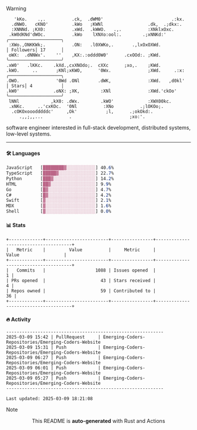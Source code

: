 > [!WARNING]
> ```>     .'.                         .lxx;                            ..    
>    'kKo.    .,.          .ck,  .dWM0'                          .:kx.   
>   .dNWO.   cKNO'         .kWo   ;KWNl                 .dk,  .;dkx:.    
>   :XNNNd. ;KX0:          .xWd.  .kWWO.   .,.          :XNklxOxc.       
>  .kW0dKNd'dWOc.          .kWo    lXNXo:ool:.        .;xNNKd:'          ╭────────────────────╮
>  :XWo.,ONKKWk;.          .ON:   .l0XWKo,.       .,lxOxOXWd.            │ Followers│ 17      │
>  oWX:  .dNNWx'.    ''    ,KX:.:oddd0W0'      .cxOOd:. ;KWd.            ╰────────────────────╯
> .xW0'   .lKKc.    .kXd.,cxXNOdo;.  cXXc      ;xo,.    ;KWd.            
> .kWO.     ..       ;KNl;xKWO,      '0Wx.              ;XWd.     .:x:   ╭────────────────────╮
> .OWO.              '0Wd .ONl       .dWK,              :XWd.   ,d0kl'   │ Stars│ 4           │
> .kW0'             .oNX: ;XK,        :XNl              :XWd.'ckOo'      ╰────────────────────╯
>  lNNl            ,kX0: .dWx.        .kWO'             :XWX00kc.        
>  .xNKc.     ..'cxKOc.  '0Nl          :XNo          .;lOKOo;.           
>   .cOKOxooodddddc'     ,Ok'           ;l,      .;okOkd:.               
>      .,,;,,...          .                      ;xo:'.                  
> ```
> <p>software engineer interested in full-stack development, distributed systems, low-level systems.</p>

---

#### 🛠️ Languages
```css
JavaScript   [████████▓░░░░░░░░░░░] 40.6%
TypeScript   [█████▓░░░░░░░░░░░░░░] 22.7%
Python       [███▓░░░░░░░░░░░░░░░░] 14.2%
HTML         [██▓░░░░░░░░░░░░░░░░░] 9.9%
Go           [█▓░░░░░░░░░░░░░░░░░░] 4.7%
C#           [█▓░░░░░░░░░░░░░░░░░░] 4.2%
Swift        [▓░░░░░░░░░░░░░░░░░░░] 2.1%
MDX          [▓░░░░░░░░░░░░░░░░░░░] 1.6%
Shell        [▓░░░░░░░░░░░░░░░░░░░] 0.0%
```

#### 📊 Stats
```
+-------------+------------------------+----------------+--------------------------------------+
|   Metric    |         Value          |     Metric     |                Value                 |
+-------------+------------------------+----------------+--------------------------------------+
|   Commits   |                   1088 | Issues opened  |                                    1 |
| PRs opened  |                     43 | Stars received |                                    4 |
| Repos owned |                     59 | Contributed to |                                   36 |
+-------------+------------------------+----------------+--------------------------------------+
```

#### 🔥 Activity
```
------------------------------------------------------------
2025-03-09 15:42 | PullRequest     | Emerging-Coders-Repositories/Emerging-Coders-Website
2025-03-09 15:31 | Push            | Emerging-Coders-Repositories/Emerging-Coders-Website
2025-03-09 06:27 | Push            | Emerging-Coders-Repositories/Emerging-Coders-Website
2025-03-09 06:01 | Push            | Emerging-Coders-Repositories/Emerging-Coders-Website
2025-03-09 05:27 | Push            | Emerging-Coders-Repositories/Emerging-Coders-Website
------------------------------------------------------------

Last updated: 2025-03-09 18:21:08
```

> [!NOTE]
> <p align="center">This README is <b>auto-generated</b> with Rust and Actions</p>